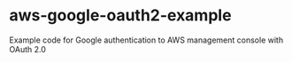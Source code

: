 # aws-google-oauth2-example
Example code for Google authentication to AWS management console with OAuth 2.0
